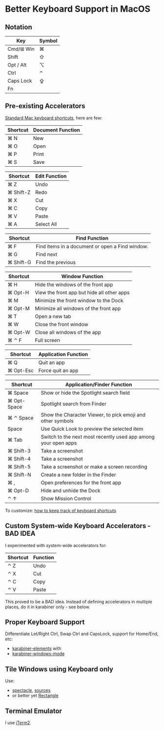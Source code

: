 # Better Keyboard Support in MacOS

## Notation

Key|Symbol
---|------
Cmd/⊞ Win|⌘
Shift|⇧
Opt / Alt|⌥
Ctrl|⌃
Caps Lock|⇪
Fn|

## Pre-existing Accelerators

[Standard Mac keyboard
shortcuts](https://support.apple.com/en-us/HT201236), here are few:

Shortcut|Document Function
-------|-------
⌘ N|New
⌘ O|Open
⌘ P|Print
⌘ S|Save

Shortcut|Edit Function
-------|-------
⌘ Z|Undo
⌘ Shift-Z|Redo
⌘ X|Cut
⌘ C|Copy
⌘ V|Paste
⌘ A|Select All

Shortcut|Find Function
-------|-------
⌘ F|Find items in a document or open a Find window.
⌘ G|Find next
⌘ Shift-G|Find the previous

Shortcut|Window Function
-------|-------
⌘ H|Hide the windows of the front app
⌘ Opt-H|View the front app but hide all other apps
⌘ M|Minimize the front window to the Dock
⌘ Opt-M|Minimize all windows of the front app
⌘ T|Open a new tab
⌘ W|Close the front window
⌘ Opt-W|Close all windows of the app
⌘ ⌃ F|Full screen

Shortcut|Application Function
------- | -------
⌘ Q|Quit an app
⌘ Opt-Esc|Force quit an app

Shortcut|Application/Finder Function
------- | -------
⌘ Space|Show or hide the Spotlight search field
⌘ Opt-Space|Spotlight search from Finder
⌘ ⌃ Space|Show the Character Viewer, to pick emoji and other symbols
Space|Use Quick Look to preview the selected item
⌘ Tab|Switch to the next most recently used app among your open apps
⌘ Shift-3|Take a screenshot
⌘ Shift-4|Take a screenshot
⌘ Shift-5|Take a screenshot or make a screen recording
⌘ Shift-N|Create a new folder in the Finder
⌘ ,|Open preferences for the front app
⌘ Opt-D|Hide and unhide the Dock
⌃ ↑|Show Mission Control

To customize: [how to keep track of keyboard
shortcuts](https://www.macworld.com/article/217325/how-to-keep-track-of-keyboard-shortcuts.html)

## Custom System-wide Keyboard Accelerators - BAD IDEA

I experimented with system-wide accelerators for:

Shortcut|Function
------- | -------
⌃ Z|Undo
⌃ X|Cut
⌃ C|Copy
⌃ V|Paste

This proved to be a BAD idea.  Instead of defining accelerators in
multiple places, do it in karabiner only - see below.

## Proper Keyboard Support

Differentiate Let/Right Ctrl, Swap Ctrl and CapsLock, support for Home/End, etc:

* [karabiner-elements](https://karabiner-elements.pqrs.org/) with
* [karabiner-windows-mode](https://github.com/rux616/karabiner-windows-mode)

## Tile Windows using Keyboard only

Use:

* [spectacle](https://www.spectacleapp),
[sources](https://github.com/eczarny/spectacle)
* or better yet [Rectangle](https://github.com/rxhanson/Rectangle)

## Terminal Emulator

I use [iTerm2](iTerm2.html).
